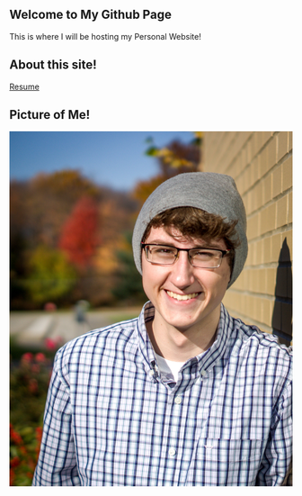 ## Welcome to My Github Page

This is where I will be hosting my Personal Website!

## About this site!
[Resume](resume.md)

## Picture of Me!

![Senior Picture Headshot](/docs/Images/GnK-WMxL.jpg)

